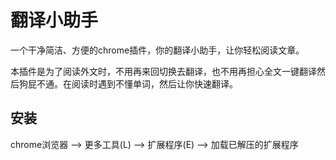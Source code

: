 # 翻译小助手

一个干净简洁、方便的chrome插件，你的翻译小助手，让你轻松阅读文章。

本插件是为了阅读外文时，不用再来回切换去翻译，也不用再担心全文一键翻译然后狗屁不通。在阅读时遇到不懂单词，然后让你快速翻译。

## 安装
chrome浏览器 ——> 更多工具(L) ——> 扩展程序(E) ——> 加载已解压的扩展程序

